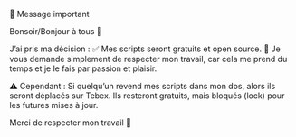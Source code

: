 📢 Message important

Bonsoir/Bonjour à tous 👋

J’ai pris ma décision :
✅ Mes scripts seront gratuits et open source.
🙏 Je vous demande simplement de respecter mon travail, car cela me prend du temps et je le fais par passion et plaisir.

⚠️ Cependant :
Si quelqu’un revend mes scripts dans mon dos, alors ils seront déplacés sur Tebex.
Ils resteront gratuits, mais bloqués (lock) pour les futures mises à jour.

Merci de respecter mon travail 🙏
